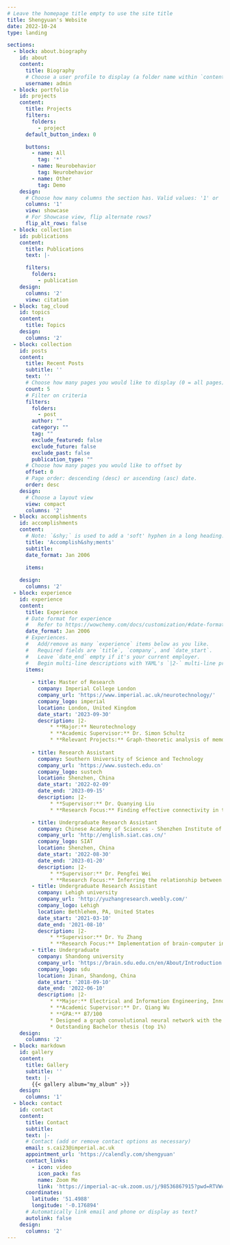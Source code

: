 ```yaml
---
# Leave the homepage title empty to use the site title
title: Shengyuan's Website
date: 2022-10-24
type: landing

sections:
  - block: about.biography
    id: about
    content:
      title: Biography
      # Choose a user profile to display (a folder name within `content/authors/`)
      username: admin
  - block: portfolio
    id: projects
    content:
      title: Projects
      filters:
        folders:
          - project
      default_button_index: 0

      buttons:
        - name: All
          tag: '*'
        - name: Neurobehavior
          tag: Neurobehavior
        - name: Other
          tag: Demo
    design:
      # Choose how many columns the section has. Valid values: '1' or '2'.
      columns: '1'
      view: showcase
      # For Showcase view, flip alternate rows?
      flip_alt_rows: false
  - block: collection
    id: publications
    content:
      title: Publications
      text: |-

      filters:
        folders:
          - publication
    design:
      columns: '2'
      view: citation
  - block: tag_cloud
    id: topics
    content:
      title: Topics
    design:
      columns: '2'
  - block: collection
    id: posts
    content:
      title: Recent Posts
      subtitle: ''
      text: ''
      # Choose how many pages you would like to display (0 = all pages)
      count: 5
      # Filter on criteria
      filters:
        folders:
          - post
        author: ""
        category: ""
        tag: ""
        exclude_featured: false
        exclude_future: false
        exclude_past: false
        publication_type: ""
      # Choose how many pages you would like to offset by
      offset: 0
      # Page order: descending (desc) or ascending (asc) date.
      order: desc
    design:
      # Choose a layout view
      view: compact
      columns: '2'
  - block: accomplishments
    id: accomplishments
    content:
      # Note: `&shy;` is used to add a 'soft' hyphen in a long heading.
      title: 'Accomplish&shy;ments'
      subtitle:
      date_format: Jan 2006

      items:
        
    design:
      columns: '2'
  - block: experience
    id: experience
    content:
      title: Experience
      # Date format for experience
      #   Refer to https://wowchemy.com/docs/customization/#date-format
      date_format: Jan 2006
      # Experiences.
      #   Add/remove as many `experience` items below as you like.
      #   Required fields are `title`, `company`, and `date_start`.
      #   Leave `date_end` empty if it's your current employer.
      #   Begin multi-line descriptions with YAML's `|2-` multi-line prefix.
      items:
    
        - title: Master of Research
          company: Imperial College London
          company_url: 'https://www.imperial.ac.uk/neurotechnology/'
          company_logo: imperial
          location: London, United Kingdom
          date_start: '2023-09-30'
          description: |2-
              * **Major:** Neurotechnology
              * **Academic Supervisor:** Dr. Simon Schultz
              * **Relevant Projects:** Graph-theoretic analysis of memory encoding and recall with application to dementia.
    
        - title: Research Assistant
          company: Southern University of Science and Technology
          company_url: 'https://www.sustech.edu.cn'
          company_logo: sustech
          location: Shenzhen, China
          date_start: '2022-02-09'
          date_end: '2023-09-15'
          description: |2-
              * **Supervisor:** Dr. Quanying Liu
              * **Research Focus:** Finding effective connectivity in the non-linear information flow of asynchronous fMRI data, Analyzing brain heterogenous development to detect functional emergence in preterms and terms

        - title: Undergraduate Research Assistant
          company: Chinese Academy of Sciences - Shenzhen Institute of Advanced Technology
          company_url: 'http://english.siat.cas.cn/'
          company_logo: SIAT
          location: Shenzhen, China
          date_start: '2022-08-30'
          date_end: '2023-01-20'
          description: |2-
              * **Supervisor:** Dr. Pengfei Wei
              * **Research Focus:** Inferring the relationship between neural activity and episodic behavior under the influence of sepsis.
        - title: Undergraduate Research Assistant
          company: Lehigh university
          company_url: 'http://yuzhangresearch.weebly.com/'
          company_logo: Lehigh
          location: Bethlehem, PA, United States
          date_start: '2021-03-10'
          date_end: '2021-08-10'
          description: |2-
              * **Supervisor:** Dr. Yu Zhang
              * **Research Focus:** Implementation of brain-computer interface algorithm with different distraction paradigms
        - title: Undergraduate
          company: Shandong university
          company_url: 'https://brain.sdu.edu.cn/en/About/Introduction.htm'
          company_logo: sdu
          location: Jinan, Shandong, China
          date_start: '2018-09-10'
          date_end: '2022-06-10'
          description: |2-
              * **Major:** Electrical and Information Engineering, Innovation Key Class
              * **Academic Supervisor:** Dr. Qiang Wu
              * **GPA:** 87/100
              * Designed a graph convolutional neural network with the self-attention mechanism for graph feature analysis
              * Outstanding Bachelor thesis (top 1%)
    design:
      columns: '2'
  - block: markdown
    id: gallery
    content:
      title: Gallery
      subtitle: ''
      text: |-
        {{< gallery album="my_album" >}}
    design:
      columns: '1'
  - block: contact
    id: contact
    content:
      title: Contact
      subtitle:
      text: |-
      # Contact (add or remove contact options as necessary)
      email: s.cai23@imperial.ac.uk
      appointment_url: 'https://calendly.com/shengyuan'
      contact_links:
        - icon: video
          icon_pack: fas
          name: Zoom Me
          link: 'https://imperial-ac-uk.zoom.us/j/98536867915?pwd=RTVWc2NLSEZ0RmQya1E5ZFN0M2dmZz09'
      coordinates:
        latitude: '51.4988'
        longitude: '-0.176894'
      # Automatically link email and phone or display as text?
      autolink: false
    design:
      columns: '2'
---
```

